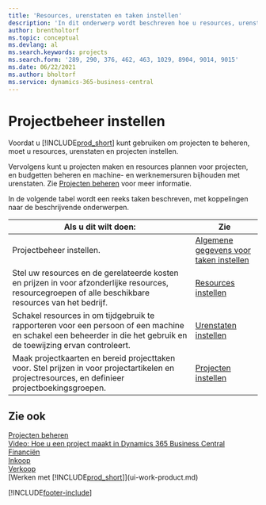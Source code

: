 ```yaml
---
title: 'Resources, urenstaten en taken instellen'
description: 'In dit onderwerp wordt beschreven hoe u resources, urenstaten en taken instelt om projecten en hun budgetten te beheren.'
author: brentholtorf
ms.topic: conceptual
ms.devlang: al
ms.search.keywords: projects
ms.search.form: '289, 290, 376, 462, 463, 1029, 8904, 9014, 9015'
ms.date: 06/22/2021
ms.author: bholtorf
ms.service: dynamics-365-business-central
---
```

# Projectbeheer instellen

Voordat u [!INCLUDE[prod_short](includes/prod_short.md)] kunt gebruiken om projecten te beheren, moet u resources, urenstaten en projecten instellen.

Vervolgens kunt u projecten maken en resources plannen voor projecten, en budgetten beheren en machine- en werknemersuren bijhouden met urenstaten. Zie [Projecten beheren](projects-manage-projects.md) voor meer informatie.  

In de volgende tabel wordt een reeks taken beschreven, met koppelingen naar de beschrijvende onderwerpen.

| Als u dit wilt doen: | Zie |
| --- | --- |
| Projectbeheer instellen.|[Algemene gegevens voor taken instellen](projects-how-setup-jobs.md#to-set-general-information-for-jobs)|
| Stel uw resources en de gerelateerde kosten en prijzen in voor afzonderlijke resources, resourcegroepen of alle beschikbare resources van het bedrijf. |[Resources instellen](projects-how-setup-resources.md) |
| Schakel resources in om tijdgebruik te rapporteren voor een persoon of een machine en schakel een beheerder in die het gebruik en de toewijzing ervan controleert. |[Urenstaten instellen](projects-how-setup-time-sheets.md) |
| Maak projectkaarten en bereid projecttaken voor. Stel prijzen in voor projectartikelen en projectresources, en definieer projectboekingsgroepen. |[Projecten instellen](projects-how-setup-jobs.md) |

## Zie ook

[Projecten beheren](projects-manage-projects.md)  
[Video: Hoe u een project maakt in Dynamics 365 Business Central](https://www.youtube.com/watch?v=VqaPWr7BWmw)  
[Financiën](finance.md)  
[Inkoop](purchasing-manage-purchasing.md)  
[Verkoop](sales-manage-sales.md)  
[Werken met [!INCLUDE[prod_short](includes/prod_short.md)]](ui-work-product.md)  


[!INCLUDE[footer-include](includes/footer-banner.md)]